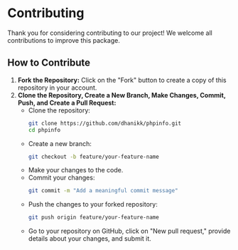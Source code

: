 # Contributing

Thank you for considering contributing to our project! We welcome all contributions to improve this package.  

## How to Contribute  

1. **Fork the Repository:** Click on the "Fork" button to create a copy of this repository in your account.  
2. **Clone the Repository, Create a New Branch, Make Changes, Commit, Push, and Create a Pull Request:**  
   - Clone the repository:  
     ```bash
     git clone https://github.com/dhanikk/phpinfo.git
     cd phpinfo
     ```
   - Create a new branch:  
     ```bash
     git checkout -b feature/your-feature-name
     ```
   - Make your changes to the code.  
   - Commit your changes:  
     ```bash
     git commit -m "Add a meaningful commit message"
     ```
   - Push the changes to your forked repository:  
     ```bash
     git push origin feature/your-feature-name
     ```
   - Go to your repository on GitHub, click on "New pull request," provide details about your changes, and submit it.
